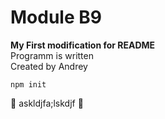# Module B9  
**My First modification for README**  
Programm is written  
Created by Andrey  
```
npm init
```


askldjfa;lskdjf



